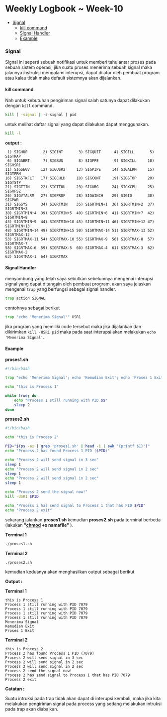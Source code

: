 # **Weekly Logbook ~ Week-10** 

- [Signal](#signal)
  * [kill command](#kill-command)
  * [Signal Handler](#signal-handler)
  * [Example](#example)

### Signal

Signal ini seperti sebuah notifikasi untuk memberi tahu antar proses pada sebuah sistem operasi, jika suatu proses menerima sebuah signal maka jalannya instruksi mengalami interupsi, dapat di atur oleh pembuat program atau kalau tidak maka default sistemnya akan dijalankan.

#### kill command

Nah untuk kebutuhan pengiriman signal salah satunya dapat dilakukan dengan `kill` command.

```bash
kill [ -signal | -s signal ] pid
```

untuk melihat daftar signal yang dapat dilakukan dapat menggunakan. 

```bash
kill -l
```

**output :**

```
 1) SIGHUP	 	 2) SIGINT	 	 3) SIGQUIT	 	 4) SIGILL	 	 5) SIGTRAP
 6) SIGABRT	 	 7) SIGBUS	 	 8) SIGFPE	 	 9) SIGKILL		10) SIGUSR1
11) SIGSEGV		12) SIGUSR2		13) SIGPIPE		14) SIGALRM		15) SIGTERM
16) SIGSTKFLT	17) SIGCHLD		18) SIGCONT		19) SIGSTOP		20) SIGTSTP
21) SIGTTIN		22) SIGTTOU		23) SIGURG		24) SIGXCPU		25) SIGXFSZ
26) SIGVTALRM	27) SIGPROF		28) SIGWINCH	29) SIGIO		30) SIGPWR
31) SIGSYS		34) SIGRTMIN	35) SIGRTMIN+1	36) SIGRTMIN+2	37) SIGRTMIN+3
38) SIGRTMIN+4	39) SIGRTMIN+5	40) SIGRTMIN+6	41) SIGRTMIN+7	42) SIGRTMIN+8
43) SIGRTMIN+9	44) SIGRTMIN+10	45) SIGRTMIN+11	46) SIGRTMIN+12	47) SIGRTMIN+13
48) SIGRTMIN+14	49) SIGRTMIN+15	50) SIGRTMAX-14	51) SIGRTMAX-13	52) SIGRTMAX-12
53) SIGRTMAX-11	54) SIGRTMAX-10	55) SIGRTMAX-9	56) SIGRTMAX-8	57) SIGRTMAX-7
58) SIGRTMAX-6	59) SIGRTMAX-5	60) SIGRTMAX-4	61) SIGRTMAX-3	62) SIGRTMAX-2
63) SIGRTMAX-1	64) SIGRTMAX	
```

#### Signal Handler

menyambung yang telah saya sebutkan sebelumnya mengenai interupsi signal yang dapat ditangain oleh pembuat program, akan saya jelaskan mengenai `trap` yang berfungsi sebagai signal handler.

```bash
trap action SIGNAL
```

contohnya sebagai berikut

```bash
trap "echo 'Menerima Signal'" USR1
```

jika program yang memiliki code tersebut maka jika dijalankan dan dikirimkan `kill -USR1 pid` maka pada saat interupsi akan melakukan `echo 'Menerima Signal'`.

#### Example

**proses1.sh**

```bash
#!/bin/bash

trap "echo 'Menerima Signal'; echo 'Kemudian Exit'; echo 'Proses 1 Exit'; exit" USR1

echo "this is Process 1"

while true; do
    echo "Process 1 still running with PID $$"
    sleep 2
done
```

**proses2.sh**

```bash
#!/bin/bash

echo "this is Process 2"

PID="$(ps -ax | grep 'proses1.sh' | head -1 | awk '{printf $1}')"
echo "Process 2 has found Process 1 PID ($PID)"

echo "Process 2 will send signal in 3 sec"
sleep 1
echo "Process 2 will send signal in 2 sec"
sleep 1
echo "Process 2 will send signal in 2 sec"
sleep 1

echo "Process 2 send the signal now!"
kill -USR1 $PID

echo "Process 2 has send signal to Process 1 that has PID $PID"
echo "Process 2 exit"
```

sekarang jalankan **proses1.sh** kemudian **proses2.sh** pada terminal berbeda (lakukan **"[chmod](https://www.man7.org/linux/man-pages/man1/chmod.1.html) +x namafile"** ).

**Terminal 1**

```bash
./proses1.sh
```

**Terminal 2**

```bash
./proses2.sh
```

kemudian keduanya akan menghasilkan output sebagai berikut

**Output :**

**Terminal 1**

```
this is Process 1
Process 1 still running with PID 7079
Process 1 still running with PID 7079
Process 1 still running with PID 7079
Process 1 still running with PID 7079
Menerima Signal
Kemudian Exit
Proses 1 Exit
```

**Terminal 2**

```
this is Process 2
Process 2 has found Process 1 PID (7079)
Process 2 will send signal in 3 sec
Process 2 will send signal in 2 sec
Process 2 will send signal in 2 sec
Process 2 send the signal now!
Process 2 has send signal to Process 1 that has PID 7079
Process 2 exit
```

**Catatan :**

Suatu intruksi pada trap tidak akan dapat di interupsi kembali, maka jika kita melakukan pengiriman signal pada process yang sedang melakukan intruksi pada trap akan diabaikan.